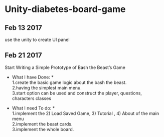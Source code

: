 # Unity-diabetes-board-game

## Feb 13 2017
use the unity to create UI panel


## Feb 21 2017
Start Writing a Simple Prototype of Bash the Beast’s Game  <br /> 
* What I have Done: * <br />
1.create the basic game logic about the bash the beast. <br />
2.having the simplest main menu.<br />
3.start option can be used and construct the player, questions, characters classes <br />

* What I need To do: * <br />
1.implement the 2) Load Saved Game, 3) Tutorial , 4) About of the main menu <br />
2.implement the beast cards.<br />
3.implement the whole board.<br />


